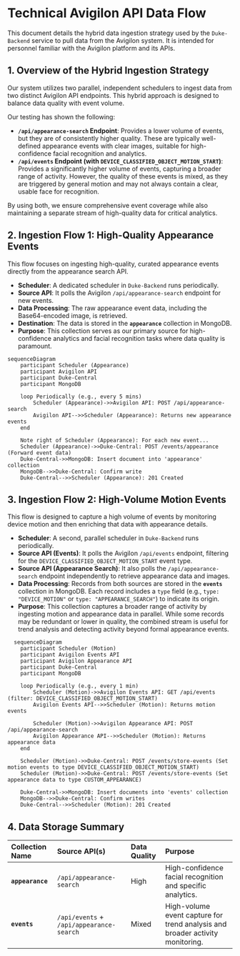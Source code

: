 # Technical Avigilon API Data Flow

This document details the hybrid data ingestion strategy used by the `Duke-Backend` service to pull data from the Avigilon system. It is intended for personnel familiar with the Avigilon platform and its APIs.

## 1. Overview of the Hybrid Ingestion Strategy

Our system utilizes two parallel, independent schedulers to ingest data from two distinct Avigilon API endpoints. This hybrid approach is designed to balance data quality with event volume.

Our testing has shown the following:

*   **`/api/appearance-search` Endpoint**: Provides a lower volume of events, but they are of consistently higher quality. These are typically well-defined appearance events with clear images, suitable for high-confidence facial recognition and analytics.
*   **`/api/events` Endpoint (with `DEVICE_CLASSIFIED_OBJECT_MOTION_START`)**: Provides a significantly higher volume of events, capturing a broader range of activity. However, the quality of these events is mixed, as they are triggered by general motion and may not always contain a clear, usable face for recognition.

By using both, we ensure comprehensive event coverage while also maintaining a separate stream of high-quality data for critical analytics.

## 2. Ingestion Flow 1: High-Quality Appearance Events

This flow focuses on ingesting high-quality, curated appearance events directly from the appearance search API.

*   **Scheduler**: A dedicated scheduler in `Duke-Backend` runs periodically.
*   **Source API**: It polls the Avigilon `/api/appearance-search` endpoint for new events.
*   **Data Processing**: The raw appearance event data, including the Base64-encoded image, is retrieved.
*   **Destination**: The data is stored in the **`appearance`** collection in MongoDB.
*   **Purpose**: This collection serves as our primary source for high-confidence analytics and facial recognition tasks where data quality is paramount.

```mermaid
sequenceDiagram
    participant Scheduler (Appearance)
    participant Avigilon API
    participant Duke-Central
    participant MongoDB

    loop Periodically (e.g., every 5 mins)
        Scheduler (Appearance)->>Avigilon API: POST /api/appearance-search
        Avigilon API-->>Scheduler (Appearance): Returns new appearance events
    end

    Note right of Scheduler (Appearance): For each new event...
    Scheduler (Appearance)->>Duke-Central: POST /events/appearance (Forward event data)
    Duke-Central->>MongoDB: Insert document into 'appearance' collection
    MongoDB-->>Duke-Central: Confirm write
    Duke-Central-->>Scheduler (Appearance): 201 Created
```

## 3. Ingestion Flow 2: High-Volume Motion Events

This flow is designed to capture a high volume of events by monitoring device motion and then enriching that data with appearance details.

*   **Scheduler**: A second, parallel scheduler in `Duke-Backend` runs periodically.
*   **Source API (Events)**: It polls the Avigilon `/api/events` endpoint, filtering for the `DEVICE_CLASSIFIED_OBJECT_MOTION_START` event type.
*   **Source API (Appearance Search)**: It also polls the `/api/appearance-search` endpoint independently to retrieve appearance data and images.
*   **Data Processing**: Records from both sources are stored in the **`events`** collection in MongoDB. Each record includes a `type` field (e.g., `type: "DEVICE_MOTION"` or `type: "APPEARANCE_SEARCH"`) to indicate its origin.
*   **Purpose**: This collection captures a broader range of activity by ingesting motion and appearance data in parallel. While some records may be redundant or lower in quality, the combined stream is useful for trend analysis and detecting activity beyond formal appearance events.

```mermaid
  sequenceDiagram
    participant Scheduler (Motion)
    participant Avigilon Events API
    participant Avigilon Appearance API
    participant Duke-Central
    participant MongoDB

    loop Periodically (e.g., every 1 min)
        Scheduler (Motion)->>Avigilon Events API: GET /api/events (filter: DEVICE_CLASSIFIED_OBJECT_MOTION_START)
        Avigilon Events API-->>Scheduler (Motion): Returns motion events

        Scheduler (Motion)->>Avigilon Appearance API: POST /api/appearance-search
        Avigilon Appearance API-->>Scheduler (Motion): Returns appearance data
    end

    Scheduler (Motion)->>Duke-Central: POST /events/store-events (Set motion events to type DEVICE_CLASSIFIED_OBJECT_MOTION_START)
    Scheduler (Motion)->>Duke-Central: POST /events/store-events (Set appearance data to type CUSTOM_APPEARANCE)

    Duke-Central->>MongoDB: Insert documents into 'events' collection
    MongoDB-->>Duke-Central: Confirm writes
    Duke-Central-->>Scheduler (Motion): 201 Created

```

## 4. Data Storage Summary

| Collection Name | Source API(s) | Data Quality | Purpose |
| :--- | :--- | :--- | :--- |
| **`appearance`** | `/api/appearance-search` | High | High-confidence facial recognition and specific analytics. |
| **`events`** | `/api/events` + `/api/appearance-search` | Mixed | High-volume event capture for trend analysis and broader activity monitoring. |
